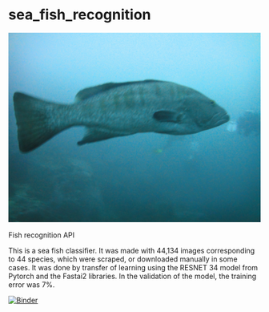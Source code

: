 # sea_fish_recognition

![Grouper](https://github.com/tiagogiraldo/sea_fish_recognition/blob/master/grouper.JPG)


Fish recognition API

This is a sea fish classifier.  It was made with 44,134 images corresponding to 44 species, which were scraped, or downloaded manually in some cases. It was done by transfer of learning using the RESNET 34 model from Pytorch and the Fastai2 libraries. In the validation of the model, the training error was 7%.


[![Binder](https://mybinder.org/badge_logo.svg)](https://mybinder.org/v2/gh/tiagogiraldo/sea_fish_recognition_v0/master?urlpath=proxy/8501/)
